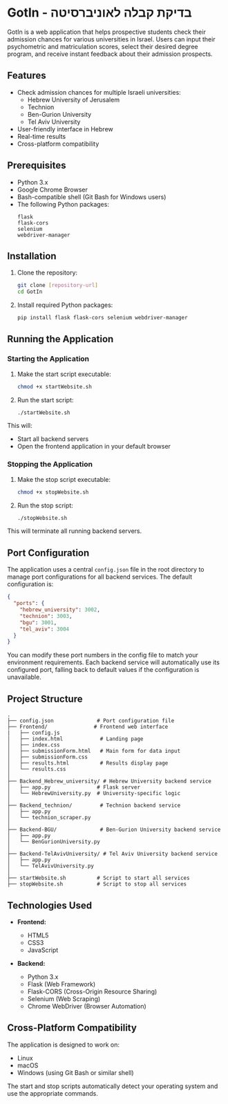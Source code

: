# GotIn - בדיקת קבלה לאוניברסיטה

GotIn is a web application that helps prospective students check their admission chances for various universities in Israel. Users can input their psychometric and matriculation scores, select their desired degree program, and receive instant feedback about their admission prospects.

## Features

- Check admission chances for multiple Israeli universities:
  - Hebrew University of Jerusalem
  - Technion
  - Ben-Gurion University
  - Tel Aviv University
- User-friendly interface in Hebrew
- Real-time results
- Cross-platform compatibility

## Prerequisites

- Python 3.x
- Google Chrome Browser
- Bash-compatible shell (Git Bash for Windows users)
- The following Python packages:
  ```
  flask
  flask-cors
  selenium
  webdriver-manager
  ```

## Installation

1. Clone the repository:
   ```bash
   git clone [repository-url]
   cd GotIn
   ```

2. Install required Python packages:
   ```bash
   pip install flask flask-cors selenium webdriver-manager
   ```

## Running the Application

### Starting the Application

1. Make the start script executable:
   ```bash
   chmod +x startWebsite.sh
   ```

2. Run the start script:
   ```bash
   ./startWebsite.sh
   ```

This will:
- Start all backend servers
- Open the frontend application in your default browser

### Stopping the Application

1. Make the stop script executable:
   ```bash
   chmod +x stopWebsite.sh
   ```

2. Run the stop script:
   ```bash
   ./stopWebsite.sh
   ```

This will terminate all running backend servers.

## Port Configuration

The application uses a central `config.json` file in the root directory to manage port configurations for all backend services. The default configuration is:

```json
{
  "ports": {
    "hebrew_university": 3002,
    "technion": 3003,
    "bgu": 3001,
    "tel_aviv": 3004
  }
}
```

You can modify these port numbers in the config file to match your environment requirements. Each backend service will automatically use its configured port, falling back to default values if the configuration is unavailable.

## Project Structure

```
.
├── config.json              # Port configuration file
├── Frontend/               # Frontend web interface
|   ├── config.js
│   ├── index.html            # Landing page
│   ├── index.css
│   ├── submissionForm.html   # Main form for data input
│   ├── submissionForm.css
│   ├── results.html          # Results display page
│   └── results.css
│
├── Backend_Hebrew_university/ # Hebrew University backend service
│   ├── app.py               # Flask server
│   └── HebrewUniversity.py  # University-specific logic
│
├── Backend_technion/         # Technion backend service
│   ├── app.py
│   └── technion_scraper.py
│
├── Backend-BGU/              # Ben-Gurion University backend service
│   ├── app.py
│   └── BenGurionUniversity.py
│
├── Backend-TelAvivUniversity/ # Tel Aviv University backend service
│   ├── app.py
│   └── TelAvivUniversity.py
│
├── startWebsite.sh          # Script to start all services
├── stopWebsite.sh           # Script to stop all services
```

## Technologies Used

- **Frontend:**
  - HTML5
  - CSS3
  - JavaScript

- **Backend:**
  - Python 3.x
  - Flask (Web Framework)
  - Flask-CORS (Cross-Origin Resource Sharing)
  - Selenium (Web Scraping)
  - Chrome WebDriver (Browser Automation)

## Cross-Platform Compatibility

The application is designed to work on:
- Linux
- macOS
- Windows (using Git Bash or similar shell)

The start and stop scripts automatically detect your operating system and use the appropriate commands.
